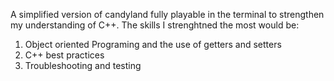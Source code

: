 A simplified version of candyland fully playable in the terminal to strengthen my understanding of C++. The skills I strenghtned the most would be:

1) Object oriented Programing and the use of getters and setters
2) C++ best practices
3) Troubleshooting and testing
